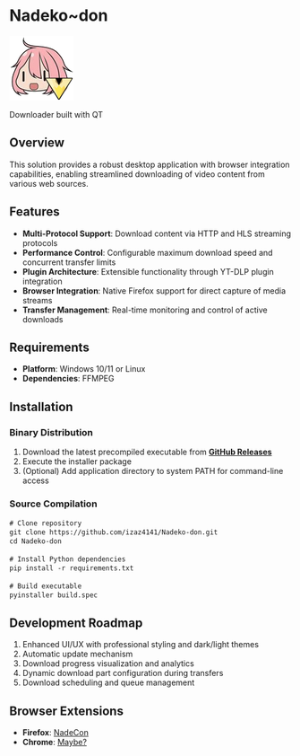 # Nadeko~don 

![Extension Icon](assets/nadeko-don.png)


Downloader built with QT

## Overview
This solution provides a robust desktop application with browser integration capabilities, enabling streamlined downloading of video content from various web sources.


## Features

- **Multi-Protocol Support**: Download content via HTTP and HLS streaming protocols
- **Performance Control**: Configurable maximum download speed and concurrent transfer limits
- **Plugin Architecture**: Extensible functionality through YT-DLP plugin integration
- **Browser Integration**: Native Firefox support for direct capture of media streams
- **Transfer Management**: Real-time monitoring and control of active downloads

## Requirements

 - **Platform**: Windows 10/11 or Linux
 - **Dependencies**: FFMPEG


## Installation

### Binary Distribution
1. Download the latest precompiled executable from [**GitHub Releases**](https://github.com/izaz4141/Nadeko-don/releases/latest/)
2. Execute the installer package
3. (Optional) Add application directory to system PATH for command-line access

### Source Compilation
```
# Clone repository
git clone https://github.com/izaz4141/Nadeko-don.git
cd Nadeko-don

# Install Python dependencies
pip install -r requirements.txt

# Build executable
pyinstaller build.spec
```

## Development Roadmap

1. Enhanced UI/UX with professional styling and dark/light themes
2. Automatic update mechanism
3. Download progress visualization and analytics
4. Dynamic download part configuration during transfers
5. Download scheduling and queue management

## Browser Extensions

 - **Firefox**: [NadeCon](https://github.com/izaz4141/NadeCon)
 - **Chrome**: [Maybe?]()